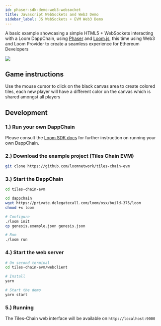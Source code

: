 ```yaml
---
id: phaser-sdk-demo-web3-websocket
title: Javascript WebSockets and Web3 Demo
sidebar_label: JS WebSockets + EVM Web3 Demo
---
```


A basic example showcasing a simple HTML5 + WebSockets interacting with a Loom DappChain, using [Phaser](http://phaser.io) and [Loom.js](https://github.com/loomnetwork/loom-js), this time using Web3 and Loom Provider to create a seamless experience for Ethereum Developers

![](/developers/img/websocket_evm.gif)


Game instructions
----

Use the mouse cursor to click on the black canvas area to create colored tiles, each new player will have a different color on the canvas which is shared amongst all players

Development
----

### 1.) Run your own DappChain

Please consult the [Loom SDK docs](https://loomx.io/developers/docs/en/prereqs.html) for further instruction on running your own DappChain.

### 2.) Download the example project (Tiles Chain EVM)

```bash
git clone https://github.com/loomnetwork/tiles-chain-evm
```

### 3.) Start the DappChain

```bash
cd tiles-chain-evm

cd dappchain
wget https://private.delegatecall.com/loom/osx/build-375/loom
chmod +x loom

# Configure
./loom init
cp genesis.example.json genesis.json

# Run
./loom run
```

### 4.) Start the web server

```bash
# On second terminal
cd tiles-chain-evm/webclient

# Install
yarn

# Start the demo
yarn start
```

### 5.) Running

The Tiles-Chain web interface will be available on `http://localhost:9000`

